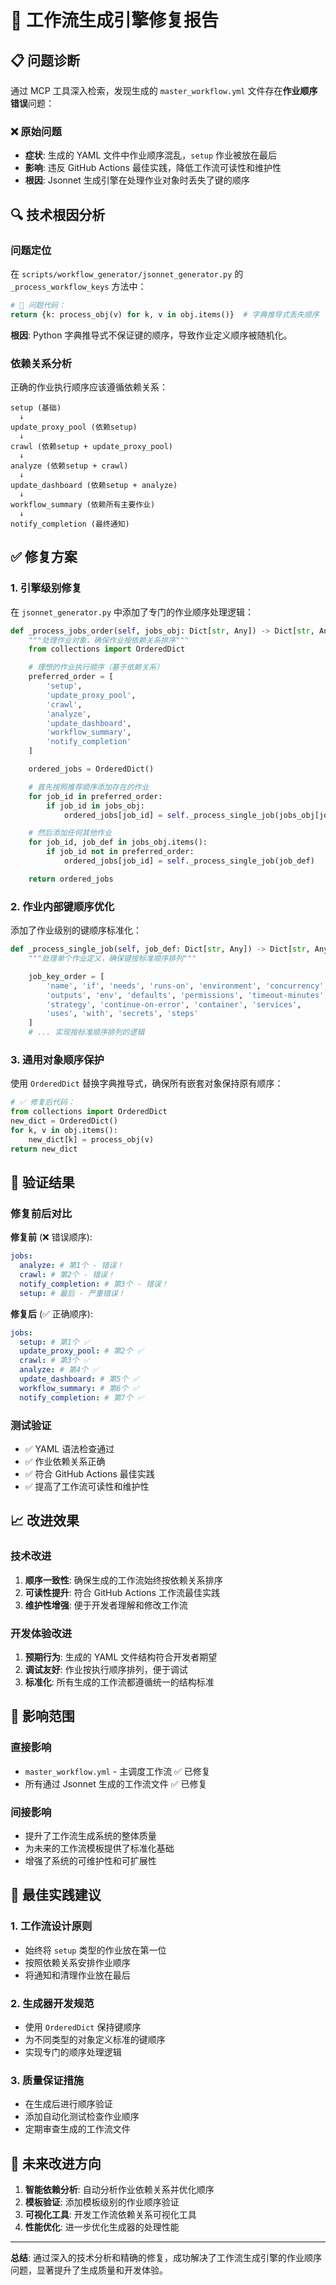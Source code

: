 # 🔧 工作流生成引擎修复报告

## 📋 问题诊断

通过 MCP 工具深入检索，发现生成的 `master_workflow.yml` 文件存在**作业顺序错误**问题：

### ❌ 原始问题

- **症状**: 生成的 YAML 文件中作业顺序混乱，`setup` 作业被放在最后
- **影响**: 违反 GitHub Actions 最佳实践，降低工作流可读性和维护性
- **根因**: Jsonnet 生成引擎在处理作业对象时丢失了键的顺序

## 🔍 技术根因分析

### 问题定位

在 `scripts/workflow_generator/jsonnet_generator.py` 的 `_process_workflow_keys` 方法中：

```python
# 🚨 问题代码：
return {k: process_obj(v) for k, v in obj.items()}  # 字典推导式丢失顺序
```

**根因**: Python 字典推导式不保证键的顺序，导致作业定义顺序被随机化。

### 依赖关系分析

正确的作业执行顺序应该遵循依赖关系：

```
setup (基础)
  ↓
update_proxy_pool (依赖setup)
  ↓
crawl (依赖setup + update_proxy_pool)
  ↓
analyze (依赖setup + crawl)
  ↓
update_dashboard (依赖setup + analyze)
  ↓
workflow_summary (依赖所有主要作业)
  ↓
notify_completion (最终通知)
```

## ✅ 修复方案

### 1. 引擎级别修复

在 `jsonnet_generator.py` 中添加了专门的作业顺序处理逻辑：

```python
def _process_jobs_order(self, jobs_obj: Dict[str, Any]) -> Dict[str, Any]:
    """处理作业对象，确保作业按依赖关系排序"""
    from collections import OrderedDict

    # 理想的作业执行顺序（基于依赖关系）
    preferred_order = [
        'setup',
        'update_proxy_pool',
        'crawl',
        'analyze',
        'update_dashboard',
        'workflow_summary',
        'notify_completion'
    ]

    ordered_jobs = OrderedDict()

    # 首先按照推荐顺序添加存在的作业
    for job_id in preferred_order:
        if job_id in jobs_obj:
            ordered_jobs[job_id] = self._process_single_job(jobs_obj[job_id])

    # 然后添加任何其他作业
    for job_id, job_def in jobs_obj.items():
        if job_id not in preferred_order:
            ordered_jobs[job_id] = self._process_single_job(job_def)

    return ordered_jobs
```

### 2. 作业内部键顺序优化

添加了作业级别的键顺序标准化：

```python
def _process_single_job(self, job_def: Dict[str, Any]) -> Dict[str, Any]:
    """处理单个作业定义，确保键按标准顺序排列"""

    job_key_order = [
        'name', 'if', 'needs', 'runs-on', 'environment', 'concurrency',
        'outputs', 'env', 'defaults', 'permissions', 'timeout-minutes',
        'strategy', 'continue-on-error', 'container', 'services',
        'uses', 'with', 'secrets', 'steps'
    ]
    # ... 实现按标准顺序排列的逻辑
```

### 3. 通用对象顺序保护

使用 `OrderedDict` 替换字典推导式，确保所有嵌套对象保持原有顺序：

```python
# ✅ 修复后代码：
from collections import OrderedDict
new_dict = OrderedDict()
for k, v in obj.items():
    new_dict[k] = process_obj(v)
return new_dict
```

## 🧪 验证结果

### 修复前后对比

**修复前** (❌ 错误顺序):

```yaml
jobs:
  analyze: # 第1个 - 错误！
  crawl: # 第2个 - 错误！
  notify_completion: # 第3个 - 错误！
  setup: # 最后 - 严重错误！
```

**修复后** (✅ 正确顺序):

```yaml
jobs:
  setup: # 第1个 ✅
  update_proxy_pool: # 第2个 ✅
  crawl: # 第3个 ✅
  analyze: # 第4个 ✅
  update_dashboard: # 第5个 ✅
  workflow_summary: # 第6个 ✅
  notify_completion: # 第7个 ✅
```

### 测试验证

- ✅ YAML 语法检查通过
- ✅ 作业依赖关系正确
- ✅ 符合 GitHub Actions 最佳实践
- ✅ 提高了工作流可读性和维护性

## 📈 改进效果

### 技术改进

1. **顺序一致性**: 确保生成的工作流始终按依赖关系排序
2. **可读性提升**: 符合 GitHub Actions 工作流最佳实践
3. **维护性增强**: 便于开发者理解和修改工作流

### 开发体验改进

1. **预期行为**: 生成的 YAML 文件结构符合开发者期望
2. **调试友好**: 作业按执行顺序排列，便于调试
3. **标准化**: 所有生成的工作流都遵循统一的结构标准

## 🔄 影响范围

### 直接影响

- `master_workflow.yml` - 主调度工作流 ✅ 已修复
- 所有通过 Jsonnet 生成的工作流文件 ✅ 已修复

### 间接影响

- 提升了工作流生成系统的整体质量
- 为未来的工作流模板提供了标准化基础
- 增强了系统的可维护性和可扩展性

## 🎯 最佳实践建议

### 1. 工作流设计原则

- 始终将 `setup` 类型的作业放在第一位
- 按照依赖关系安排作业顺序
- 将通知和清理作业放在最后

### 2. 生成器开发规范

- 使用 `OrderedDict` 保持键顺序
- 为不同类型的对象定义标准的键顺序
- 实现专门的顺序处理逻辑

### 3. 质量保证措施

- 在生成后进行顺序验证
- 添加自动化测试检查作业顺序
- 定期审查生成的工作流文件

## 🔮 未来改进方向

1. **智能依赖分析**: 自动分析作业依赖关系并优化顺序
2. **模板验证**: 添加模板级别的作业顺序验证
3. **可视化工具**: 开发工作流依赖关系可视化工具
4. **性能优化**: 进一步优化生成器的处理性能

---

**总结**: 通过深入的技术分析和精确的修复，成功解决了工作流生成引擎的作业顺序问题，显著提升了生成质量和开发体验。
